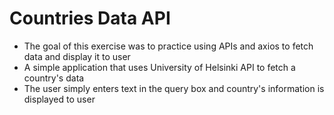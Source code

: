 # Countries Data API
- The goal of this exercise was to practice using APIs and axios to fetch data and display it to user
- A simple application that uses University of Helsinki API to fetch a country's data
- The user simply enters text in the query box and country's information is displayed to user



